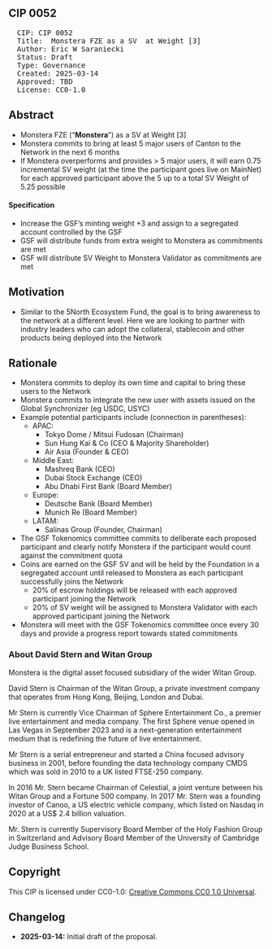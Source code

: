 ## CIP 0052

<pre>
  CIP: CIP 0052
  Title:  Monstera FZE as a SV  at Weight [3] 
  Author: Eric W Saraniecki 
  Status: Draft 
  Type: Governance 
  Created: 2025-03-14
  Approved: TBD
  License: CC0-1.0
</pre>

## Abstract

* Monstera FZE (“**Monstera**”) as a SV at Weight [3]
* Monstera commits to bring at least 5 major users of Canton to the Network in the next 6 months
* If Monstera overperforms and provides > 5 major users, it will earn 0.75 incremental SV weight (at the time the participant goes live on MainNet) for each approved participant above the 5 up to a total SV Weight of 5.25 possible 


#### Specification
* Increase the GSF’s minting weight +3 and assign to a segregated account controlled by the GSF
* GSF will distribute funds from extra weight to Monstera as commitments are met
* GSF will distribute SV Weight to Monstera Validator as commitments are met 



## Motivation

* Similar to the 5North Ecosystem Fund, the goal is to bring awareness to the network at a different level. Here we are looking to partner with industry leaders who can adopt the collateral, stablecoin and other products being deployed into the Network



## Rationale
* Monstera commits to deploy its own time and capital to bring these users to the Network
* Monstera commits to integrate the new user with assets issued on the Global Synchronizer (eg USDC, USYC)
* Example potential participants include (connection in parentheses):
    * APAC:
        * Tokyo Dome / Mitsui Fudosan (Chairman)
        * Sun Hung Kai & Co (CEO & Majority Shareholder)
        * Air Asia (Founder & CEO)
    * Middle East:
        * Mashreq Bank (CEO)
        * Dubai Stock Exchange (CEO)
        * Abu Dhabi First Bank (Board Member)
    * Europe: 
        * Deutsche Bank (Board Member)
        * Munich Re (Board Member)
    * LATAM: 
        * Salinas Group (Founder, Chairman)
* The GSF Tokenomics committee commits to deliberate each proposed participant and clearly notify Monstera if the participant would count against the commitment quota 
* Coins are earned on the GSF SV and will be held by the Foundation in a segregated account until released to Monstera as each participant successfully joins the Network
    * 20% of escrow holdings will be released with each approved participant joining the Network
    * 20% of SV weight will be assigned to Monstera Validator with each approved participant joining the Network
* Monstera will meet with the GSF Tokenomics committee once every 30 days and provide a progress report towards stated commitments


### About David Stern and Witan Group

Monstera is the digital asset focused subsidiary of the wider Witan Group.

David Stern is Chairman of the Witan Group, a private investment company that operates from Hong Kong, Beijing, London and Dubai.

Mr Stern is currently Vice Chairman of Sphere Entertainment Co., a premier live entertainment and media company. The first Sphere venue opened in Las Vegas in September 2023 and is a next-generation entertainment medium that is redefining the future of live entertainment.

Mr Stern is a serial entrepreneur and started a China focused advisory business in 2001, before founding the data technology company CMDS which was sold in 2010 to a UK listed FTSE-250 company.

In 2016 Mr. Stern became Chairman of Celestial, a joint venture between his Witan Group and a Fortune 500 company. In 2017 Mr. Stern was a founding investor of Canoo, a US electric vehicle company, which listed on Nasdaq in 2020 at a US$ 2.4 billion valuation. 

Mr. Stern is currently Supervisory Board Member of the Holy Fashion Group in Switzerland and Advisory Board Member of the University of Cambridge Judge Business School.

## Copyright

This CIP is licensed under CC0-1.0: [Creative Commons CC0 1.0 Universal](https://creativecommons.org/publicdomain/zero/1.0/).

## Changelog

* **2025-03-14:** Initial draft of the proposal.